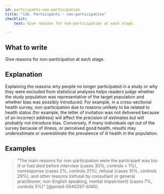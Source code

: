 ```yaml
---
id: participants-non-participation
title: "13b. Participants – non-participation"
checklist: 
    text: Give reasons for non-participation at each stage.

---
```


## What to write

Give reasons for non-participation at each stage.

## Explanation

Explaining the reasons why people no longer participated in a study or
why they were excluded from statistical analyses helps readers judge
whether the study population was representative of the target population
and whether bias was possibly introduced. For example, in a
cross-sectional health survey, non-participation due to reasons unlikely
to be related to health status (for example, the letter of invitation
was not delivered because of an incorrect address) will affect the
precision of estimates but will probably not introduce bias. Conversely,
if many individuals opt out of the survey because of illness, or
perceived good health, results may underestimate or overestimate the
prevalence of ill health in the population.

## Examples

> "The main reasons for non-participation were the participant was too ill
or had died before interview (cases 30%, controls \< 1%), nonresponse
(cases 2%, controls 21%), refusal (cases 10%, controls 29%), and other
reasons (refusal by consultant or general practitioner, non-English
speaking, mental impairment) (cases 7%, controls 5%)"
[@pmed-0040297-b140].